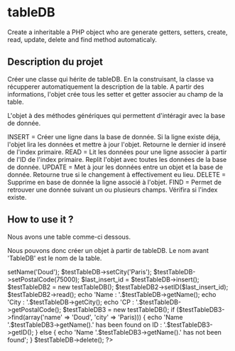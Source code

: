 tableDB
=======


Create a inheritable a PHP object who are generate getters, setters, create, read, update, delete and find method automaticaly.

Description du projet
---------------------

Créer une classe qui hérite de tableDB.
En la construisant, la classe va récupperer automatiquement la description de la table.
A partir des informations, l'objet crée tous les setter et getter associer au champ de la table.

L'objet à des méthodes génériques qui permettent d'intéragir avec la base de donnée.

INSERT = Créer une ligne dans la base de donnée. Si la ligne existe déja, l'objet lira les données et mettre à jour l'objet. Retourne le dernier id inseré de l'index primaire.
READ = Lit les données pour une ligne associer à partir de l'ID de l'index primaire. Replit l'objet avec toutes les données de la base de donnée.
UPDATE = Met à jour les données entre un objet et la base de donnée. Retourne true si le changement à effectivement eu lieu.
DELETE = Supprime en base de donnée la ligne associé à l'objet.
FIND = Permet de retrouver une donnée suivant un ou plusieurs champs. Vérifira si l'index existe.

How to use it ?
---------------

Nous avons une table comme-ci dessous.


Nous pouvons donc créer un objet à partir de tableDB. Le nom avant 'TableDB' est le nom de la table.
<?php

class testTableDB extend tableDB {
// methods and attributes overload
}

$testTableDB = new testTableDB();
$testTableDB->setName('Doud');
$testTableDB->setCity('Paris');
$testTableDB->setPostalCode(75000);
$last_insert_id = $testTableDB->insert();

$testTableDB2 = new testTableDB();
$testTableDB2->setID($last_insert_id);
$testTableDB2->read();

echo 'Name : '.$testTableDB->getName();
echo 'City : '.$testTableDB->getCity();
echo 'CP : '.$testTableDB->getPostalCode();

$testTableDB3 = new testTableDB();
if ($testTableDB3->find(array('name' => 'Doud',
			  'city' => 'Paris))) {
	echo 'Name '.$testTableDB3->getName().' has been found on ID : '.$testTableDB3->getID();	  
} else {
	echo 'Name '.$testTableDB3->getName().' has not been found';
}

$testTableDB->delete();

?> 
